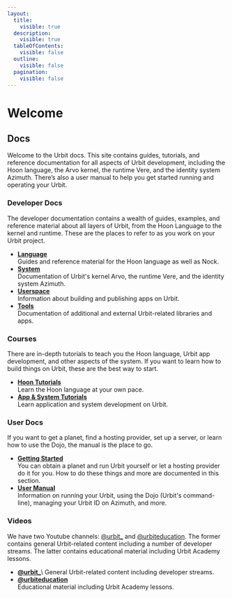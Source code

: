 ```yaml
---
layout:
  title:
    visible: true
  description:
    visible: true
  tableOfContents:
    visible: false
  outline:
    visible: false
  pagination:
    visible: false
---
```


# Welcome

## Docs

Welcome to the Urbit docs. This site contains guides, tutorials, and reference documentation for all aspects of Urbit development, including the Hoon language, the Arvo kernel, the runtime Vere, and the identity system Azimuth. There’s also a user manual to help you get started running and operating your Urbit.

### Developer Docs

The developer documentation contains a wealth of guides, examples, and reference material about all layers of Urbit, from the Hoon Language to the kernel and runtime. These are the places to refer to as you work on your Urbit project.

* [**Language**](https://chatgpt.com/language)\
  Guides and reference material for the Hoon language as well as Nock.
* [**System**](https://chatgpt.com/system)\
  Documentation of Urbit's kernel Arvo, the runtime Vere, and the identity system Azimuth.
* [**Userspace**](https://chatgpt.com/userspace)\
  Information about building and publishing apps on Urbit.
* [**Tools**](https://chatgpt.com/tools)\
  Documentation of additional and external Urbit-related libraries and apps.

### Courses

There are in-depth tutorials to teach you the Hoon language, Urbit app development, and other aspects of the system. If you want to learn how to build things on Urbit, these are the best way to start.

* [**Hoon Tutorials**](https://chatgpt.com/courses/hoon-school)\
  Learn the Hoon language at your own pace.
* [**App & System Tutorials**](https://chatgpt.com/courses)\
  Learn application and system development on Urbit.

### User Docs

If you want to get a planet, find a hosting provider, set up a server, or learn how to use the Dojo, the manual is the place to go.

* [**Getting Started**](https://chatgpt.com/manual/getting-started)\
  You can obtain a planet and run Urbit yourself or let a hosting provider do it for you. How to do these things and more are documented in this section.
* [**User Manual**](https://chatgpt.com/manual)\
  Information on running your Urbit, using the Dojo (Urbit's command-line), managing your Urbit ID on Azimuth, and more.

### Videos

We have two Youtube channels: [@urbit\_](https://www.youtube.com/@urbit_) and [@urbiteducation](https://www.youtube.com/@urbiteducation). The former contains general Urbit-related content including a number of developer streams. The latter contains educational material including Urbit Academy lessons.

* [**@urbit\_**](https://www.youtube.com/@urbit_)\
  General Urbit-related content including developer streams.
* [**@urbiteducation**](https://www.youtube.com/@urbiteducation)\
  Educational material including Urbit Academy lessons.

